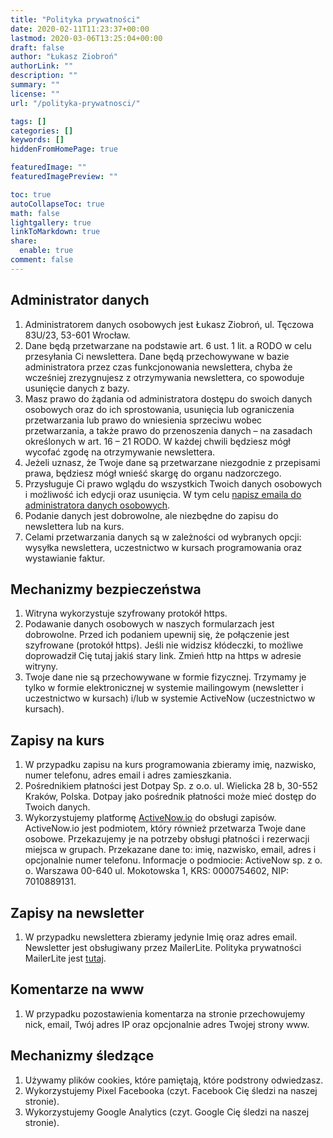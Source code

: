 ```yaml
---
title: "Polityka prywatności"
date: 2020-02-11T11:23:37+00:00
lastmod: 2020-03-06T13:25:04+00:00
draft: false
author: "Łukasz Ziobroń"
authorLink: ""
description: ""
summary: ""
license: ""
url: "/polityka-prywatnosci/"

tags: []
categories: []
keywords: []
hiddenFromHomePage: true

featuredImage: ""
featuredImagePreview: ""

toc: true
autoCollapseToc: true
math: false
lightgallery: true
linkToMarkdown: true
share:
  enable: true
comment: false
---
```


## Administrator danych

1. Administratorem danych osobowych jest Łukasz Ziobroń, ul. Tęczowa 83U/23, 53-601 Wrocław.
2. Dane będą przetwarzane na podstawie art. 6 ust. 1 lit. a RODO w celu przesyłania Ci newslettera. Dane będą przechowywane w bazie administratora przez czas funkcjonowania newslettera, chyba że wcześniej zrezygnujesz z otrzymywania newslettera, co spowoduje usunięcie danych z bazy.
3. Masz prawo do żądania od administratora dostępu do swoich danych osobowych oraz do ich sprostowania, usunięcia lub ograniczenia przetwarzania lub prawo do wniesienia sprzeciwu wobec przetwarzania, a także prawo do przenoszenia danych – na zasadach określonych w art. 16 – 21 RODO. W każdej chwili będziesz mógł wycofać zgodę na otrzymywanie newslettera.
4. Jeżeli uznasz, że Twoje dane są przetwarzane niezgodnie z przepisami prawa, będziesz mógł wnieść skargę do organu nadzorczego.
5. Przysługuje Ci prawo wglądu do wszystkich Twoich danych osobowych i możliwość ich edycji oraz usunięcia. W tym celu [napisz emaila do administratora danych osobowych][mail-Lukasz].
6. Podanie danych jest dobrowolne, ale niezbędne do zapisu do newslettera lub na kurs.
7. Celami przetwarzania danych są w zależności od wybranych opcji: wysyłka newslettera, uczestnictwo w kursach programowania oraz wystawianie faktur.

## Mechanizmy bezpieczeństwa

1. Witryna wykorzystuje szyfrowany protokół https.
2. Podawanie danych osobowych w naszych formularzach jest dobrowolne. Przed ich podaniem upewnij się, że połączenie jest szyfrowane (protokół https). Jeśli nie widzisz kłódeczki, to możliwe doprowadził Cię tutaj jakiś stary link. Zmień http na https w adresie witryny.
3. Twoje dane nie są przechowywane w formie fizycznej. Trzymamy je tylko w formie elektronicznej w systemie mailingowym (newsletter i uczestnictwo w kursach) i/lub w systemie ActiveNow (uczestnictwo w kursach).

## Zapisy na kurs

1. W przypadku zapisu na kurs programowania zbieramy imię, nazwisko, numer telefonu, adres email i adres zamieszkania.
2. Pośrednikiem płatności jest Dotpay Sp. z o.o. ul. Wielicka 28 b, 30-552 Kraków, Polska. Dotpay jako pośrednik płatności może mieć dostęp do Twoich danych.
3. Wykorzystujemy platformę [ActiveNow.io][active-now-io] do obsługi zapisów. ActiveNow.io jest podmiotem, który również przetwarza Twoje dane osobowe. Przekazujemy je na potrzeby obsługi płatności i rezerwacji miejsca w grupach. Przekazane dane to: imię, nazwisko, email, adres i opcjonalnie numer telefonu. Informacje o podmiocie: ActiveNow sp. z o. o. Warszawa 00-640 ul. Mokotowska 1, KRS: 0000754602, NIP: 7010889131.

## Zapisy na newsletter

1. W przypadku newslettera zbieramy jedynie Imię oraz adres email. Newsletter jest obsługiwany przez MailerLite. Polityka prywatności MailerLite jest [tutaj][mailer-lite].

## Komentarze na www

1. W przypadku pozostawienia komentarza na stronie przechowujemy nick, email, Twój adres IP oraz opcjonalnie adres Twojej strony www. 

## Mechanizmy śledzące

1. Używamy plików cookies, które pamiętają, które podstrony odwiedzasz.
2. Wykorzystujemy Pixel Facebooka (czyt. Facebook Cię śledzi na naszej stronie).
3. Wykorzystujemy Google Analytics (czyt. Google Cię śledzi na naszej stronie).

 [mail-Lukasz]: mailto:lukasz@coders.school
 [active-now-io]: https://activenow.io/
 [mailer-lite]: https://www.mailerlite.com/legal/privacy-policy